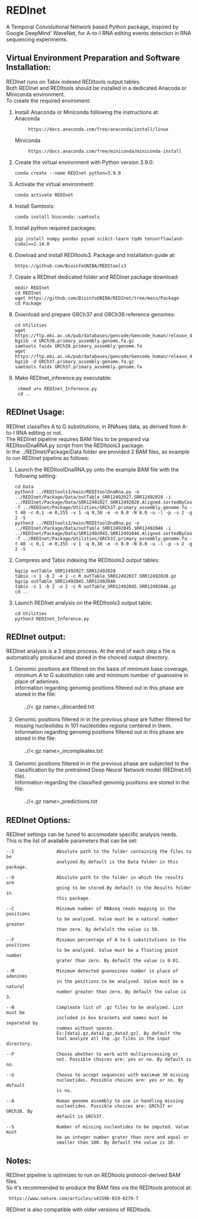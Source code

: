 # REDInet
A Temporal Convolutional Network based Python package, inspired by Google DeepMind' WaveNet, for A-to-I RNA editing events detection in RNA sequencing experiments.

## **Virtual Environment Preparation and Software Installation**:
REDInet runs on Tabix indexed REDItools output tables. <br />
Both REDInet and REDItools should be installed in a dedicated Anacoda or Miniconda environment. <br />
To create the required enviroment:
1) Install Anaconda or Miniconda following the instructions at: <br />
  Anaconda <br />
            
            https://docs.anaconda.com/free/anaconda/install/linux 
   
     Miniconda <br />
            
            https://docs.anaconda.com/free/miniconda/miniconda-install
2) Create the virtual environment with Python version 3.9.0: <br />

       conda create --name REDInet python=3.9.0
   
3) Activate the virtual environment: <br />

       conda activate REDInet

4) Install Samtools: <br />

       conda install bioconda::samtools 

5) Install python required packages: <br />

       pip install numpy pandas pysam scikit-learn tqdm tensorflow[and-cuda]==2.14.0

6) Dowload and install REDItools3. Package and installation guide at: <br />

       https://github.com/BioinfoUNIBA/REDItools3
   
7) Create a REDInet dedicated folder and REDInet package download: <br />

       mkdir REDInet
       cd REDInet
       wget https://github.com/BioinfoUNIBA/REDInet/tree/main/Package
       cd Package
   
8) Download and prepare GRCh37 and GRCh38 reference genomes: <br />

       cd Utilities
       wget https://ftp.ebi.ac.uk/pub/databases/gencode/Gencode_human/release_46/GRCh38.primary_assembly.genome.fa.gz
       bgzib -d GRCh38.primary_assembly.genome.fa.gz
       samtools faidx GRCh38.primary_assembly.genome.fa
       wget https://ftp.ebi.ac.uk/pub/databases/gencode/Gencode_human/release_46/GRCh37_mapping/GRCh37.primary_assembly.genome.fa.gz
       bgzib -d GRCh37.primary_assembly.genome.fa.gz
       samtools faidx GRCh37.primary_assembly.genome.fa
   
9) Make REDInet_inference.py executable:

        chmod u+x REDInet_Inference.py
        cd ..

## **REDInet Usage**:
REDInet classifies A to G substitutions, in RNAseq data, as derived from A-to-I RNA editing or not. <br />
The REDInet pipeline requires BAM files to be prepared via REDItoolDnaRNA.py script from the REDItools3 package. <br />
In the ../REDInet/Package/Data folder are provided 2 BAM files, as example to run REDInet pipeline as follows:  <br />
1) Launch the REDItoolDnaRNA.py onto the example BAM file with the following setting: <br />

       cd Data
       python3 ../REDItools3/main/REDItoolDnaRna.py -o ../REDInet/Package/Data/outTable_SRR12492027.SRR12492028 -i ../REDInet/Package/Data/SRR12492027.SRR12492028.Aligned.sortedByCoord.out.chr10.bam -f ../REDInet/Package/Utilities/GRCh37.primary_assembly.genome.fa -t 40 -c 0,1 -m 0,255 -v 1 -q 0,30 -e -n 0.0 -N 0.0 -u -l -p -s 2 -g 2 -S
       python3 ../REDItools3/main/REDItoolDnaRna.py -o ../REDInet/Package/Data/outTable_SRR12492045.SRR12492046 -i ../REDInet/Package/Data/SRR12492045.SRR12492046.Aligned.sortedByCoord.out.chr10.bam -f ../REDInet/Package/Utilities/GRCh37.primary_assembly.genome.fa -t 40 -c 0,1 -m 0,255 -v 1 -q 0,30 -e -n 0.0 -N 0.0 -u -l -p -s 2 -g 2 -S

2) Compress and Tabix indexing the REDItools3 output tables: <br /> 
            
       bgzip outTable_SRR12492027.SRR12492028
       tabix -s 1 -b 2 -e 2 -c R outTable_SRR12492027.SRR12492028.gz
       bgzip outTable_SRR12492045.SRR12492046
       tabix -s 1 -b 2 -e 2 -c R outTable_SRR12492045.SRR12492046.gz
       cd ..
3) Launch REDInet analysis on the REDItools3 output table: <br />

       cd Utilities
       python3 REDInet_Inference.py  

## **REDInet output**:
REDInet analysis is a 3 steps process.
At the end of each step a file is automatically produced and stored in the choiced output directory. 
1) Genomic positions are filtered on the basis of minimum base coverage, minimum A to G substitution rate and minimum number of guanosine in place of adenines.  <br />
   Information regarding genomig positions filtered out in this phase are stored in the file: <br /> <br />
   &nbsp;&nbsp;&nbsp;&nbsp;&nbsp;&nbsp;../<results folder>/<.gz name>_discarded.txt <br /> <br />
3) Genomic positions filtered in in the previous phase are futher filtered for missing nucleotides in 101 nucleotides regions centered in them.  <br />
   Information regarding genomig positions filtered out in this phase are stored in the file: <br /> <br />
   &nbsp;&nbsp;&nbsp;&nbsp;&nbsp;&nbsp;../<results folder>/<.gz name>_incompleates.txt <br /> <br />
3) Genomic positions filtered in in the previous phase are subjected to the classification by the pretrained Deep Neural Network model (REDInet.h5 file).  <br />
   Information regarding the classified genomig positions are stored in the file: <br /> <br />
   &nbsp;&nbsp;&nbsp;&nbsp;&nbsp;&nbsp;../<results folder>/<.gz name>_predictions.txt <br /> 
          
## **REDInet Options**:
REDInet settings can be tuned to accomodate specific analysis needs.  <br />
This is the list of available parameters that can be set: <br />

    --I                Absolute path to the folder containing the files to be
                       analyzed.By default is the Data folder in this package.
                       
    --O                Absolute path to the folder in which the results are
                       going to be stored.By default is the Results folder in
                       this package.
                       
    --C                Minimum number of RNAseq reads mapping in the positions
                       to be analyzed. Value must be a natural number greater
                       than zero. By defalult the value is 50.
                       
    --F                Minimun percentage of A to G substitutions in the positions
                       to be analyzed. Value must be a floating point number
                       grater than zero. By default the value is 0.01.
                       
    --M                Minimum detected guanosines number in place of adenines
                       in the positions to be analyzed. Value must be a natural
                       number greater than zero. By default the value is 3.
                       
    --N                Compleate list of .gz files to be analyzed. List must be
                       included in box brackets and names must be separated by
                       commas without spaces.
                       Es:[data1.gz,data2.gz,data3.gz]. By default the
                       tool analyze all the .gz files in the input directory.
                       
    --P                Choose whether to work with multiprocessing or
                       not. Possible choices are: yes or no. By default is no.
                       
    --G                Choose to accept sequences with maximum 30 missing
                       nucleotides. Possible choices are: yes or no. By default
                       is no.
                       
    --A                Human genome assembly to use in handling missing
                       nucleotides. Possible choices are: GRCh37 or GRCh38. By
                       default is GRCh37.
                       
    --S                Number of missing nucleotides to be imputed. Value must
                       be an integer number grater than zero and equal or
                       smaller than 100. By default the value is 10.

## **Notes**:
REDInet pipeline is optimizes to run on REDItools protocol-derived BAM files. <br />
So it's recommended to produce the BAM files via the REDItools protocol at:  <br />

     https://www.nature.com/articles/s41596-019-0279-7

REDInet is also compatible with older versions of REDItools.  <br />

